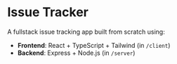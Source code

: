 # Issue Tracker

A fullstack issue tracking app built from scratch using:

- **Frontend**: React + TypeScript + Tailwind (in `/client`)
- **Backend**: Express + Node.js (in `/server`)
